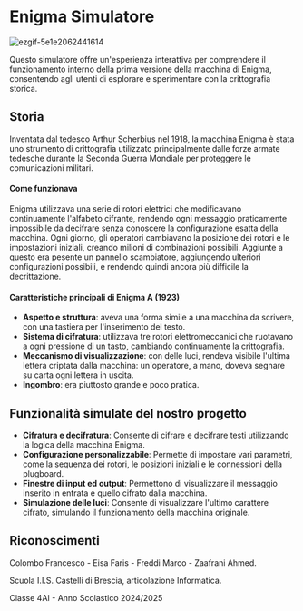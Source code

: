 # Enigma Simulatore
![ezgif-5e1e2062441614](https://github.com/user-attachments/assets/e20c2875-726b-44e4-8e9d-54f815a95bc0)

Questo simulatore offre un'esperienza interattiva per comprendere il funzionamento interno della prima versione della macchina di Enigma, consentendo agli utenti di esplorare e sperimentare con la crittografia storica.
## Storia 
Inventata dal tedesco Arthur Scherbius nel 1918, la macchina Enigma è stata uno strumento di crittografia utilizzato principalmente dalle forze armate tedesche durante la Seconda Guerra Mondiale per proteggere le comunicazioni militari.
#### Come funzionava
Enigma utilizzava una serie di rotori elettrici che modificavano continuamente l'alfabeto cifrante, rendendo ogni messaggio praticamente impossibile da decifrare senza conoscere la configurazione esatta della macchina.
Ogni giorno, gli operatori cambiavano la posizione dei rotori e le impostazioni iniziali, creando milioni di combinazioni possibili.
Aggiunte a questo era pesente un pannello scambiatore, aggiungendo ulteriori configurazioni possibili, e rendendo quindi ancora più difficile la decrittazione.

#### Caratteristiche principali di Enigma A (1923)
- **Aspetto e struttura**: aveva una forma simile a una macchina da scrivere, con una tastiera per l'inserimento del testo.
- **Sistema di cifratura**: utilizzava tre rotori elettromeccanici che ruotavano a ogni pressione di un tasto, cambiando continuamente la crittografia.
- **Meccanismo di visualizzazione**: con delle luci, rendeva visibile l'ultima lettera criptata dalla macchina: un'operatore, a mano, doveva segnare su carta ogni lettera in uscita.
- **Ingombro**: era piuttosto grande e poco pratica.

## Funzionalità simulate del nostro progetto
- **Cifratura e decifratura**: Consente di cifrare e decifrare testi utilizzando la logica della macchina Enigma.
- **Configurazione personalizzabile**: Permette di impostare vari parametri, come la sequenza dei rotori, le posizioni iniziali e le connessioni della plugboard.
- **Finestre di input ed output**: Permettono di visualizzare il messaggio inserito in entrata e quello cifrato dalla macchina.
- **Simulazione delle luci**: Consente di visualizzare l'ultimo carattere cifrato, simulando il funzionamento della macchina originale.



## Riconoscimenti
 
Colombo Francesco - Eisa Faris - Freddi Marco - Zaafrani Ahmed. 

Scuola I.I.S. Castelli di Brescia, articolazione Informatica. 

Classe 4AI - Anno Scolastico 2024/2025
